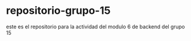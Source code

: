 # repositorio-grupo-15
 este es el repositorio para la actividad del modulo 6 de backend del grupo 15
